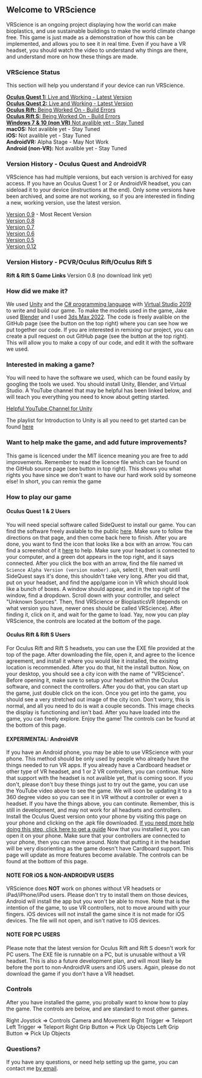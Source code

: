 ## Welcome to VRScience

VRScience is an ongoing project displaying how the world can make bioplastics, and use sustainable buildings to make the world climate change free. This game is just made as a demonstration of how this can be implemented, and allows you to see it in real time. Even if you have a VR headset, you should watch the video to understand why things are there, and understand more on how these things are made.

### VRScience Status

This section will help you understand if your device can run VRScience.

[<b>Oculus Quest 1:</b> Live and Working - Latest Version <br />
<b>Oculus Quest 2:</b> Live and Working - Latest Version](https://ahonor25.github.io/VRScience/#oculus-quest-1--2-users) <br />
[<b>Oculus Rift:</b> Being Worked On - Build Errors <br />
<b>Oculus Rift S:</b> Being Worked On - Build Errors](https://ahonor25.github.io/VRScience/#oculus-rift--rift-s-users) <br />
[<b>Windows 7 & 10 (non VR)</b> Not avalible yet - Stay Tuned](https://github.com/ahonor25/VRScience/blob/main/docs/index.md#note-for-pc-users) <br />
<b>macOS:</b> Not avalible yet - Stay Tuned <br />
<b>iOS:</b> Not avalible yet - Stay Tuned <br />
<b>AndroidVR:</b> Alpha Stage - May Not Work <br />
<b>Android (non-VR):</b> Not avalible yet - Stay Tuned <br />


### Version History - Oculus Quest and AndroidVR

VRScience has had multiple versions, but each version is archived for easy access. If you have an Oculus Quest 1 or 2 or AndroidVR headset, you can sideload it to your device (instructions at the end). Only some versions have been archived, and some are not working, so if you are interested in finding a new, working version, use the latest version.

[Version 0.9](https://cdn-35.anonfiles.com/Z7W5yd84qc/d066b5eb-1614811531/VR%20Science%20Alpha%20Version%2009.apk) - Most Recent Version <br /> 
[Version 0.8](https://cdn-34.anonfiles.com/r6Devb8bq9/6b917e06-1614794259/VR%20Science%20Alpha%20Version%2008.apk) <br />
[Version 0.7](https://cdn-33.anonfiles.com/naDev485q8/3645b18a-1614794228/VR%20Science%20Alpha%20Version%2007.apk) <br />
[Version 0.6](https://cdn-35.anonfiles.com/p9Dcv281q5/409a1862-1614793991/VR%20Science%20Alpha%20Version%2006.apk) <br />
[Version 0.5](https://cdn-34.anonfiles.com/V4C8v788qd/e64542c0-1614793956/VR%20Science%20Alpha%20Version%2005.apk) <br />
[Version 0.12](https://cdn-35.anonfiles.com/Ld7av789q5/6533be8d-1614793468/VR%20Science%20Alpha%20Version%20012.apk) <br />

### Version History - PCVR/Oculus Rift/Oculus Rift S

<b>Rift & Rift S Game Links</b>
Version 0.8 (no download link yet)

### How did we make it?

We used [Unity](https://unity.com/) and the [C# programming language](https://docs.microsoft.com/en-us/dotnet/csharp/) with [Virtual Studio 2019](https://visualstudio.microsoft.com/) to write and build our game. To make the models used in the game, Jake used [Blender](https://www.blender.org/) and I used [3ds Max 2022](https://www.autodesk.com/products/3ds-max/overview?term=1-YEAR&support=null). The code is freely avalible on the GitHub page (see the button on the top right) where you can see how we put together our code. If you are interested in remixing our project, you can create a pull request on out GitHub page (see the button at the top right). This will allow you to make a copy of our code, and edit it with the software we used. 

### Interested in making a game?

You will need to have the software we used, which can be found easily by googling the tools we used. You should install Unity, Blender, and Virtual Studio. A YouTube channel that may be helpful has been linked below, and will teach you everything you need to know about getting started.

[Helpful YouTube Channel for Unity](https://www.youtube.com/channel/UCPJlesN59MzHPPCp0Lg8sLw)

The playlist for Introduction to Unity is all you need to get started can be found [here](https://www.youtube.com/playlist?list=PLrk7hDwk64-a_gf7mBBduQb3PEBYnG4fU)

### Want to help make the game, and add future improvements?

This game is licenced under the MIT licence meaning you are free to add improvements. Remember to read the licence file which can be found on the GitHub source page (see button in top right). This shows you what rights you have since we don't want to have our hard work sold by someone else! In short, you can remix the game 

### How to play our game

#### Oculus Quest 1 & 2 Users

You will need special software called SideQuest to install our game. You can find the software freely avalable to the public [here](https://sidequestvr.com/setup-howto). Make sure to follow the directions on that page, and then come back here to finish. After you are done, you want to find the icon that looks like a box with an arrow. You can find a screenshot of it [here](https://tinyimg.io/i/iNkp17V.png) to help. Make sure your headset is connected to your computer, and a green dot appears in the top right, and it says connected. After you click the box with an arrow, find the file named ```VR Science Alpha Version (version number).apk```, select it, then wait until SideQuest says it's done, this shouldn't take very long. After you did that, put on your headset, and find the app/game icon in VR which should look like a bunch of boxes. A window should appear, and in the top right of the window, find a dropdown. Scroll down with your controller, and select "Unknown Sources". Then, find VRScience or BioplasticsVR (depends on what version you have, newer ones should be called VRScience). After finding it, click on it, and wait for the game to load. Yay, now you can play VRScience, the controls are located at the bottom of the page.

#### Oculus Rift & Rift S Users

For Oculus Rift and Rift S headsets, you can use the EXE file provided at the top of the page. After downloading the file, open it, and agree to the licence agreement, and install it where you would like it installed, the exisitng location is recommended. After you do that, hit the install button. Now, on your desktop, you should see a city icon with the name of "VRScience". Before opening it, make sure to setup your headset within the Oculus software, and connect the controllers. After you do that, you can start up the game, just double click on the icon. Once you get into the game, you should see a very stretched out image of the city icon. Don't worry, this is normal, and all you need to do is wait a couple seconds. This image checks the display is functioning and isn't bad. After you have loaded into the game, you can freely explore. Enjoy the game! The controls can be found at the bottom of this page.

#### EXPERIMENTAL: AndroidVR

If you have an Android phone, you may be able to use VRScience with your phone. This method should be only used by people who already have the things needed to run VR apps. If you already have a Cardboard headset or other type of VR headset, and 1 or 2 VR controllers, you can continue. Note that support with the headset is not avalible yet, that is coming soon. If you don't, please don't buy these things just to try out the game, you can use the YouTube video above to see the game. We will soon be updating it to a 360 degree video so you can see it in VR without a controller or even a headset. If you have the things above, you can continute. Remember, this is still in development, and may not work for all headsets and controllers. Install the Oculus Quest version onto your phone by visiting this page on your phone and clicking on the .apk file downloaded. [If you need more help doing this step, click here to get a guide](https://www.tech-recipes.com/rx/60953/install-apk-files-android/) Now that you installed it, you can open it on your phone. Make sure that your controllers are connected to your phone, then you can move around. Note that putting it in the headset will be very disorienting as the game doesn't have Cardboard support. This page will update as more features become available. The controls can be found at the bottom of this page.

#### NOTE FOR iOS & NON-ANDROIDVR USERS
  
VRScience does <b>NOT</b> work on phones without VR headsets or iPad/iPhone/iPod users. Please don't try to install them on those devices, Android will install the app but you won't be able to move. Note that is the intention of the game, to use VR controllers, not to move around with your fingers. iOS devices will not install the game since it is not made for iOS devices. The file will not open, and isn't native to iOS devices. 

#### NOTE FOR PC USERS

Please note that the latest version for Oculus Rift and Rift S doesn't work for PC users. The EXE file is runnable on a PC, but is unusable without a VR headset. This is also a future development plan, and will most likely be before the port to non-AndroidVR users and iOS users. Again, please do not download the game if you don't have a VR headset.

### Controls

After you have installed the game, you probally want to know how to play the game. The controls are below, and are standard to most other games. 

Right Joystick => Controls Camera and Movement
Right Trigger => Teleport
Left Trigger => Teleport
Right Grip Button => Pick Up Objects
Left Grip Button => Pick Up Objects

### Questions?

If you have any questions, or need help setting up the game, you can contact me [by email](mailto:ahonor25@stjohnsprep.org).
